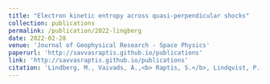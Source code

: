 ```yaml
---
title: "Electron kinetic entropy across quasi-perpendicular shocks"
collection: publications
permalink: /publication/2022-lingberg
date: 2022-02-28
venue: 'Journal of Geophysical Research - Space Physics'
paperurl: 'http://savvasraptis.github.io/publications'
link: 'http://savvasraptis.github.io/publications'
citation: 'Lindberg, M., Vaivads, A.,<b> Raptis, S.</b>, Lindqvist, P.-A., Giles, B. L., & Gershman, D. J. (2021). Electron kinetic entropy across quasi-perpendicular shocks. Journal of Geophysical Research: Space Physics (<b>under review</b>)'
---
```

